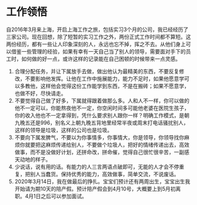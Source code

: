 # 工作领悟

自2016年3月来上海，开启上海工作之旅，包括实习3个月的公司，我已经经历了三家公司。现在回想，除了短暂的实习工作之外，两份正式工作时间都不算短。这两份经历，都有一些让人印象深刻的人，永远也忘不掉，挥之不去。从他们身上可以借鉴一些管理的经验，如果有幸有一天自己当了别人的领导，需要面对手下的员工时，如何做的好一点，或许这样的记录能在自己困顿的时候带来一点灵感。

1. 合理分配任务，并让下属放手去做，做出他认为最精美的东西，不要反复修改，不要影响他发挥。让他在工作中施展能力，能力不足时，如果他愿意学可以多教他，这样他会觉得这份工作能学到东西，不是在搬砖；如果不愿意学，也做不好，尽快请走。
2. 不要觉得自己做了好多，下属就得跟着做那么多。人和人不一样，你可以做的他不一定可以，你能熬夜他不一定，你空闲时间多可能他老婆在医院生孩子，你的收入他也不一定拿得到，凭什么要求别人跟你一样？明确工作模式，是朝九晚五还是996，别名义上朝九晚五背地里经常半夜或周末打电话骚扰别人，这样的领导是垃圾，这样的公司也是垃圾。
3. 不要向下属发脾气，不要以为你事情多，你事情大，你是领导，你领导找你麻烦你就要把这麻烦传递给别人，不要做个垃圾人，把好的情绪传递出去，高效做事，而不是没做好计划，还拼命改，拼命催，觉得自己很忙很辛苦，一副感天动地的样子。
4. 少说话，说有用的话。有能力的人三言两语点破即可，无能的人才会不停重复，把别人当蠢货。保持优秀的能力，高效做事，简单交流，不说废话。
5. 2020年3月14日，我在做最后的挣扎。宝宝们预计还有两周出生，宝宝出生我开始请为期10天的陪产假。预计陪产假会到4月10号，大概要上到5月初离职。4月1日之后可以参加面试。